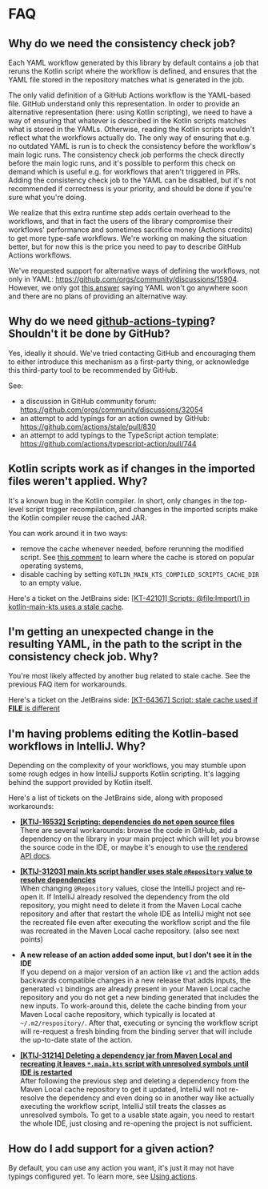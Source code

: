# FAQ

## Why do we need the consistency check job?

Each YAML workflow generated by this library by default contains a job that reruns the Kotlin script where the workflow
is defined, and ensures that the YAML file stored in the repository matches what is generated in the job.

The only valid definition of a GitHub Actions workflow is the YAML-based file. GitHub understand only this
representation. In order to provide an alternative representation (here: using Kotlin scripting), we need to have a way
of ensuring that whatever is described in the Kotlin scripts matches what is stored in the YAMLs. Otherwise, reading
the Kotlin scripts wouldn't reflect what the workflows actually do. The only way of ensuring that e.g. no outdated YAML
is run is to check the consistency before the workflow's main logic runs. The consistency check job performs the check
directly before the main logic runs, and it's possible to perform this check on demand which is useful e.g. for
workflows that aren't triggered in PRs. Adding the consistency check job to the YAML can be disabled, but it's not
recommended if correctness is your priority, and should be done if you're sure what you're doing.

We realize that this extra runtime step adds certain overhead to the workflows, and that in fact the users of the library
compromise their workflows' performance and sometimes sacrifice money (Actions credits) to get more type-safe workflows.
We're working on making the situation better, but for now this is the price you need to pay to describe GitHub Actions
workflows.

We've requested support for alternative ways of defining the workflows, not only in YAML:
https://github.com/orgs/community/discussions/15904. However, we only got
[this answer](https://github.com/orgs/community/discussions/15904#discussioncomment-3304548) saying YAML won't go
anywhere soon and there are no plans of providing an alternative way.

## Why do we need [github-actions-typing](https://github.com/typesafegithub/github-actions-typing)? Shouldn't it be done by GitHub?

Yes, ideally it should. We've tried contacting GitHub and encouraging them to either introduce this mechanism as a
first-party thing, or acknowledge this third-party tool to be recommended by GitHub.

See:

* a discussion in GitHub community forum: https://github.com/orgs/community/discussions/32054
* an attempt to add typings for an action owned by GitHub: https://github.com/actions/stale/pull/830
* an attempt to add typings to the TypeScript action template: https://github.com/actions/typescript-action/pull/744

## Kotlin scripts work as if changes in the imported files weren't applied. Why?

It's a known bug in the Kotlin compiler. In short, only changes in the top-level script trigger recompilation, and
changes in the imported scripts make the Kotlin compiler reuse the cached JAR.

You can work around it in two ways:

* remove the cache whenever needed, before rerunning the modified script. See [this comment](https://youtrack.jetbrains.com/issue/KT-42101/Scripts-fileImport-in-kotlin-main-kts-uses-a-stale-cache#focus=Comments-27-7394205.0-0)
  to learn where the cache is stored on popular operating systems,
* disable caching by setting `KOTLIN_MAIN_KTS_COMPILED_SCRIPTS_CACHE_DIR` to an empty value.

Here's a ticket on the JetBrains side:
[\[KT-42101\] Scripts: @file:Import() in kotlin-main-kts uses a stale cache](https://youtrack.jetbrains.com/issue/KT-42101).

## I'm getting an unexpected change in the resulting YAML, in the path to the script in the consistency check job. Why?

You're most likely affected by another bug related to stale cache. See the previous FAQ item for workarounds.

Here's a ticket on the JetBrains side:
[\[KT-64367\] Script: stale cache used if __FILE__ is different](https://youtrack.jetbrains.com/issue/KT-64367)

## I'm having problems editing the Kotlin-based workflows in IntelliJ. Why?

Depending on the complexity of your workflows, you may stumble upon some rough edges in how IntelliJ supports Kotlin
scripting. It's lagging behind the support provided by Kotlin itself.

Here's a list of tickets on the JetBrains side, along with proposed workarounds:

* **[\[KTIJ-16532\] Scripting: dependencies do not open source files](https://youtrack.jetbrains.com/issue/KTIJ-16532)**  
  There are several workarounds: browse the code in GitHub, add a dependency on the library in your main project which
  will let you browse the source code in the IDE, or maybe it's enough to use
  [the rendered API docs](https://typesafegithub.github.io/github-workflows-kt/api-docs/).

* **[\[KTIJ-31203\] main.kts script handler uses stale `@Repository` value to resolve dependencies](https://youtrack.jetbrains.com/issue/KTIJ-31203)**  
  When changing `@Repository` values, close the IntelliJ project and re-open it.
  If IntelliJ already resolved the dependency from the old repository, you might need to delete it from the Maven Local
  cache repository and after that restart the whole IDE as IntelliJ might not see the recreated file even after
  executing the workflow script and the file was recreated in the Maven Local cache repository. (also see next points)

* **A new release of an action added some input, but I don't see it in the IDE**  
  If you depend on a major version of an action like `v1` and the action adds backwards compatible changes in a new
  release that adds inputs, the generated `v1` bindings are already present in your Maven Local cache repository and
  you do not get a new binding generated that includes the new inputs. To work-around this, delete the cache binding
  from your Maven Local cache repository, which typically is located at `~/.m2/respository/`. After that, executing or
  syncing the workflow script will re-request a fresh binding from the binding server that will include the up-to-date
  state of the action.

* **[\[KTIJ-31214\] Deleting a dependency jar from Maven Local and recreating it leaves `*.main.kts` script with unresolved symbols until IDE is restarted](https://youtrack.jetbrains.com/issue/KTIJ-31214)**  
  After following the previous step and deleting a dependency from the Maven Local cache repository to get it updated,
  IntelliJ will not re-resolve the dependency and even doing so in another way like actually executing the workflow
  script, IntelliJ still treats the classes as unresolved symbols. To get to a usable state again, you need to restart
  the whole IDE, just closing and re-opening the project is not sufficient.

## How do I add support for a given action?

By default, you can use any action you want, it's just it may not have typings configured yet. To learn more, see
[Using actions](user-guide/using-actions.md).
